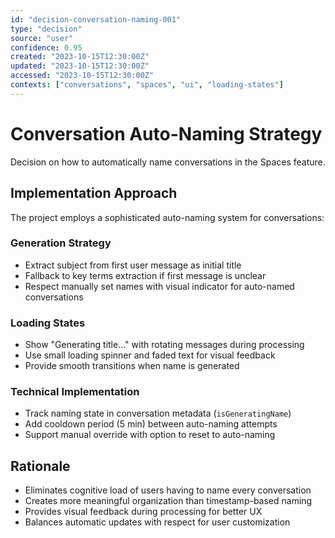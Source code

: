```yaml
---
id: "decision-conversation-naming-001"
type: "decision"
source: "user"
confidence: 0.95
created: "2023-10-15T12:30:00Z"
updated: "2023-10-15T12:30:00Z"
accessed: "2023-10-15T12:30:00Z"
contexts: ["conversations", "spaces", "ui", "loading-states"]
---
```


# Conversation Auto-Naming Strategy

Decision on how to automatically name conversations in the Spaces feature.

## Implementation Approach

The project employs a sophisticated auto-naming system for conversations:

### Generation Strategy
- Extract subject from first user message as initial title
- Fallback to key terms extraction if first message is unclear
- Respect manually set names with visual indicator for auto-named conversations

### Loading States
- Show "Generating title..." with rotating messages during processing
- Use small loading spinner and faded text for visual feedback
- Provide smooth transitions when name is generated

### Technical Implementation
- Track naming state in conversation metadata (`isGeneratingName`)
- Add cooldown period (5 min) between auto-naming attempts
- Support manual override with option to reset to auto-naming

## Rationale

- Eliminates cognitive load of users having to name every conversation
- Creates more meaningful organization than timestamp-based naming
- Provides visual feedback during processing for better UX
- Balances automatic updates with respect for user customization 